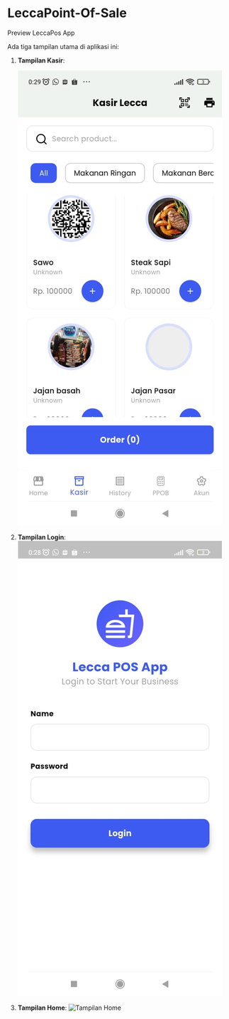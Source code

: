 # LeccaPoint-Of-Sale

Preview LeccaPos App

Ada tiga tampilan utama di aplikasi ini:

1. **Tampilan Kasir**:
   
   ![LeccaPoint-Of-Sale](./WhatsApp%20Image%202024-09-09%20at%2000.30.20.jpeg)

3. **Tampilan Login**:
   ![LeccaPoint-Of-Sale](./WhatsApp%20Image%202024-09-09%20at%2000.30.21%20(1).jpeg)

4. **Tampilan Home**:
   ![Tampilan Home](./images/tampilan_home.png)
